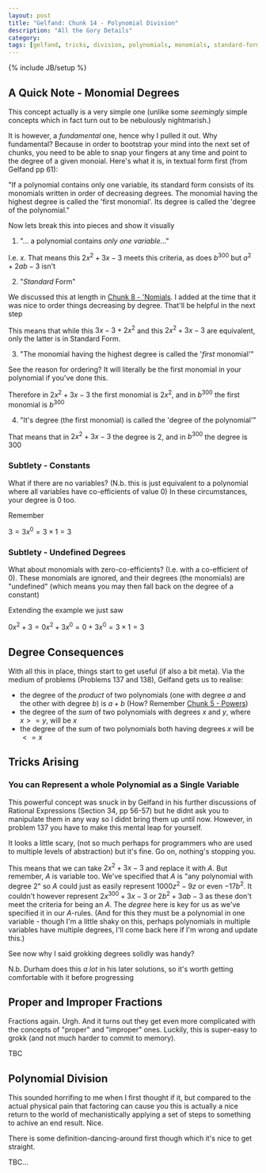 ```yaml
---
layout: post
title: "Gelfand: Chunk 14 - Polynomial Division"
description: "All the Gory Details"
category: 
tags: [gelfand, tricks, division, polynomials, monomials, standard-form]
---
```

{% include JB/setup %}

## A Quick Note - Monomial Degrees
This concept actually is a very simple one (unlike some _seemingly_ simple concepts which in fact turn out to be nebulously nightmarish.)  

It is however, a _fundamental_ one, hence why I pulled it out.  Why fundamental? Because in order to bootstrap your mind into the next set of chunks, you need to be able to snap your fingers at any time and point to the degree of a given monoial.  Here's what it is, in textual form first (from Gelfand pp 61):

"If a polynomial contains only one variable, its standard form consists of its monomials written in order of decreasing degrees. The monomial having the highest degree is called the 'first monomial'. Its degree is called the 'degree of the polynomial."

Now lets break this into pieces and show it visually

1. "... a polynomial contains _only one variable_..." 

I.e. $x$.  That means this $2x^2 + 3x - 3$ meets this criteria, as does $b^{300}$ but $a^2 + 2ab - 3$ isn't

2. "_Standard_ Form"

We discussed this at length in [Chunk 8 - 'Nomials](https://andrewharmellaw.github.io/2017/01/10/gelfands-algebra-chun-8-nomials).  I added at the time that it was nice to order things decreasing by degree.  That'll be helpful in the next step

This means that while this $3x - 3 + 2x^2$ and this $2x^2 + 3x - 3$ are equivalent, only the latter is in Standard Form.

3. "The monomial having the highest degree is called the '_first_ monomial'"

See the reason for ordering?  It will literally be the first monomial in your polynomial if you've done this.

Therefore in $2x^2 + 3x - 3$ the first monomial is $2x^2$, and in $b^{300}$ the first monomial is $b^{300}$

4. "It's degree (the first monomial) is called the 'degree of the polynomial'"

That means that in $2x^2 + 3x - 3$ the degree is $2$, and in $b^{300}$ the degree is $300$

### Subtlety - Constants
What if there are no variables? (N.b. this is just equivalent to a polynomial where all variables have co-efficients of value $0$)  In these circumstances, your degree is $0$ too.

Remember

$3 = 3x^0 = 3 \times 1 = 3$

### Subtlety - Undefined Degrees
What about monomials with zero-co-efficients? (I.e. with a co-efficient of $0$).  These monomials are ignored, and their degrees (the monomials) are "undefined" (which means you may then fall back on the degree of a constant)

Extending the example we just saw

$0x^2 + 3 = 0x^2 + 3x^0 = 0 + 3x^0 = 3 \times 1 = 3$

## Degree Consequences 
With all this in place, things start to get useful (if also a bit meta).  Via the medium of problems (Problems 137 and 138), Gelfand gets us to realise:

* the degree of the _product_ of two polynomials (one with degree $a$ and the other with degree $b$) is $a + b$ (How? Remember [Chunk 5 - Powers](https://andrewharmellaw.github.io/2016/12/10/gelfands-algebra-chunk-5-powers))
* the degree of the _sum_ of two polynomials with degrees $x$ and $y$, where $x >= y$, will be $x$
* the degree of the sum of two polynomials both having degrees $x$ will be $<= x$

## Tricks Arising
### You can Represent a whole Polynomial as a Single Variable
This powerful concept was snuck in by Gelfand in his further discussions of  Rational Expressions (Section 34, pp 56-57) but he didnt ask you to manipulate them in any way so I didnt bring them up until now.  However, in problem 137 you have to make this mental leap for yourself.

It looks a little scary, (not so much perhaps for programmers who are used to multiple levels of abstraction) but it's fine. Go on, nothing's stopping you.

This means that we can take $2x^2 + 3x - 3$ and replace it with $A$.  But remember, $A$ is variable too.  We've specified that $A$ is "any polynomial with degree $2$" so $A$ could just as easily represent $1000z^2 - 9z$ or even $-17b^2$.  It couldn't however represent $2x^{300} + 3x - 3$ or $2b^2 + 3ab - 3$ as these don't meet the criteria for being an $A$.  The _degree_ here is key for us as we've specified it in our $A$-rules.  (And for this they must be a polynomial in one variable - though I'm a little shaky on this, perhaps polynomials in multiple variables have multiple degrees, I'll come back here if I'm wrong and update this.)

See now why I said grokking degrees solidly was handy?

N.b. Durham does this _a lot_ in his later solutions, so it's worth getting comfortable with it before progressing

## Proper and Improper Fractions
Fractions again. Urgh.  And it turns out they get even more complicated with the concepts of "proper" and "improper" ones.  Luckily, this is super-easy to grokk (and not much harder to commit to memory).

TBC


## Polynomial Division
This sounded horrifing to me when I first thought if it, but compared to the actual physical pain that factoring can cause you this is actually a nice return to the world of mechanistically applying a set of steps to something to achive an end result.  Nice.

There is some definition-dancing-around first though which it's nice to get straight.

TBC...